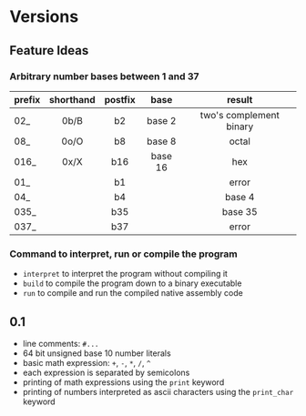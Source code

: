 # Versions

## Feature Ideas

### Arbitrary number bases between 1 and 37

| prefix | shorthand | postfix |  base   |         result          |
| :----- | :-------: | :-----: | :-----: | :---------------------: |
| 02_    |   0b/B    |   b2    | base 2  | two's complement binary |
| 08_    |   0o/O    |   b8    | base 8  |          octal          |
| 016_   |   0x/X    |   b16   | base 16 |           hex           |
| 01_    |           |   b1    |         |          error          |
| 04_    |           |   b4    |         |         base 4          |
| 035_   |           |   b35   |         |         base 35         |
| 037_   |           |   b37   |         |          error          |

### Command to interpret, run or compile the program

- `interpret` to interpret the program without compiling it
- `build` to compile the program down to a binary executable
- `run` to compile and run the compiled native assembly code


## 0.1

- line comments: `#...`
- 64 bit unsigned base 10 number literals
- basic math expression: `+`, `-`, `*`, `/`, `^`
- each expression is separated by semicolons
- printing of math expressions using the `print` keyword
- printing of numbers interpreted as ascii characters using the `print_char` keyword
